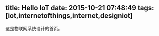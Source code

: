 title: Hello IoT
date: 2015-10-21 07:48:49
tags: [iot,internetofthings,internet,designiot]
---

这是物联网系统设计的首页。
